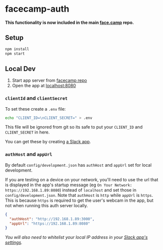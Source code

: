 # facecamp-auth

**This functionality is now included in the main [face.camp](https://github.com/andyet/face.camp) repo.**

## Setup

```sh
npm install
npm start
```

## Local Dev

1.  Start app server from [facecamp repo](https://github.com/andyet/face.camp)
2.  Open the app at [localhost:8080](https://localhost:8080)

### `clientId` and `clientSecret`

To set these create a `.env` file:

```sh
echo "CLIENT_ID=\nCLIENT_SECRET=" > .env
```

This file will be ignored from git so its safe to put your `CLIENT_ID` and `CLIENT_SECRET` in here.

You can get these by creating [a Slack app](https://api.slack.com/apps).

### `authHost` and `appUrl`

By default `config/development.json` has `authHost` and `appUrl` set for local development.

If you are testing on a device on your network, you'll need to use the url that is displayed in the app's startup message (eg `On Your Network: https://192.168.1.89:8080`) instead of `localhost` and set those in `config/development.json`. Note that `authHost` is `http` while `appUrl` is `https`. This is because `https` is required to get the user's webcam in the app, but not when running this auth server locally.

```json
{
  "authHost": "http://192.168.1.89:3000",
  "appUrl": "https://192.168.1.89:8080"
}
```

_You will also need to whitelist your local IP address in your [Slack app's settings](https://api.slack.com/apps)._
